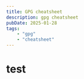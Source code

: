 ```yaml
---
title: GPG cheatsheet
description: gpg cheatsheet
pubDate: 2025-01-28
tags:
    - "gpg"
    - "cheatsheet"
---
```


# test
